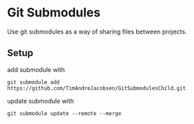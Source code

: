 # Git Submodules
Use git submodules as a way of sharing files between projects.

## Setup

add submodule with 
```cli
git submodule add https://github.com/TimAndreJacobsen/GitSubmodulesChild.git
```

update submodule with
```cli
git submodule update --remote --merge 
```
